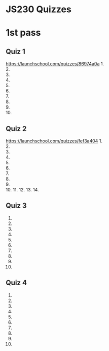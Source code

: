 # JS230 Quizzes

# 1st pass
## Quiz 1
https://launchschool.com/quizzes/86974a0a
1.  
2.  
3.  
4.  
5.  
6.  
7.  
8.  
9.  
10. 


## Quiz 2
https://launchschool.com/quizzes/fef3a404
1.  
2.  
3.  
4.  
5.  
6.  
7.  
8.  
9.  
10. 
11. 
12. 
13. 
14. 


## Quiz 3

1.  
2.  
3.  
4.  
5.  
6.  
7.  
8.  
9.  
10. 


## Quiz 4

1.  
2.  
3.  
4.  
5.  
6.  
7.  
8.  
9.  
10. 


